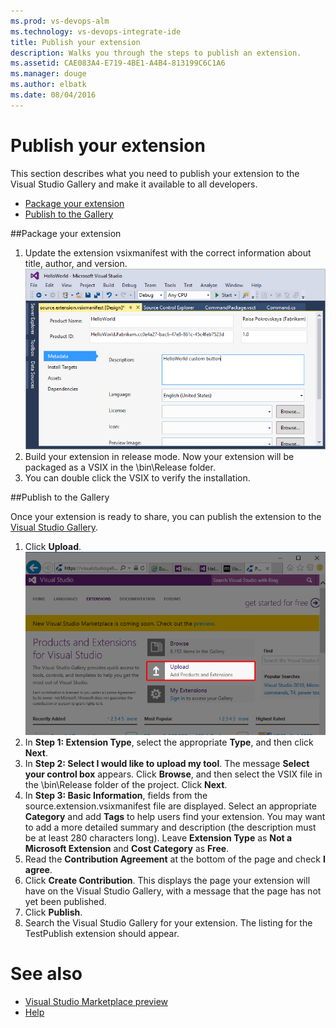 ```yaml
---
ms.prod: vs-devops-alm
ms.technology: vs-devops-integrate-ide
title: Publish your extension
description: Walks you through the steps to publish an extension.
ms.assetid: CAE083A4-E719-4BE1-A4B4-813199C6C1A6
ms.manager: douge
ms.author: elbatk
ms.date: 08/04/2016
---
```


# Publish your extension
This section describes what you need to publish your extension to the Visual Studio Gallery and make it available to all developers.

- [Package your extension](#package)
- [Publish to the Gallery](#publish)

<a id="package"></a>
##Package your extension
1. Update the extension vsixmanifest with the correct information about title, author, and version.
  ![Image showing the screen to add metadata to the manifest](../_img/package.png) 
2. Build your extension in release mode.
   Now your extension will be packaged as a VSIX in the \bin\Release folder.
3. You can double click the VSIX to verify the installation.

<a id="publish"></a>
##Publish to the Gallery 

Once your extension is ready to share, you can publish the extension to the [Visual Studio Gallery](https://visualstudiogallery.msdn.microsoft.com/).
1.	Click **Upload**.
  ![Image showing the Upload button](../_img/upload.png) 
2.	In **Step 1: Extension Type**, select the appropriate **Type**, and then click **Next**.
3.	In **Step 2: Select I would like to upload my tool**. The message **Select your control box** appears. Click **Browse**, and then select the VSIX file in the \bin\Release folder of the project. Click **Next**.
4.	In **Step 3: Basic Information**, fields from the source.extension.vsixmanifest file are displayed. Select an appropriate **Category** and add **Tags** to help users find your extension. You may want to add a more detailed summary and description (the description must be at least 280 characters long). Leave **Extension Type** as **Not a Microsoft Extension** and **Cost Category** as **Free**.
5.	Read the **Contribution Agreement** at the bottom of the page and check **I agree**.
6.	Click **Create Contribution**. This displays the page your extension will have on the Visual Studio Gallery, with a message that the page has not yet been published.
7.	Click **Publish**.
8.	Search the Visual Studio Gallery for your extension. The listing for the TestPublish extension should appear.

# See also

* [Visual Studio Marketplace preview](/integrate/ide/extensions/publish_extensions/other_resources.md)
* [Help](/integrate/ide/extensions/help/help.md)
